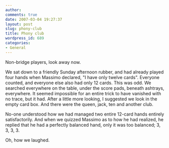 ```yaml
---
author:
comments: true
date: 2007-03-04 19:27:37
layout: post
slug: phony-club
title: Phony club
wordpress_id: 689
categories:
- General
---
```


Non-bridge players, look away now.

We sat down to a friendly Sunday afternoon rubber, and had already played four hands when Massimo declared, "I have only twelve cards". Everyone counted, and everyone else also had only 12 cards. This was odd. We searched everywhere on the table, under the score pads, beneath ashtrays, everywhere. It seemed impossible for an entire trick to have vanished with no trace, but it had. After a little more looking, I suggested we look in the empty card box. And there were the queen, jack, ten and another club.

No-one understood how we had managed two entire 12-card hands entirely satisfactorily. And when we quizzed Massimo as to how he had realized, he replied that he had a perfectly balanced hand, only it was too balanced; 3, 3, 3, 3.

Oh, how we laughed.

